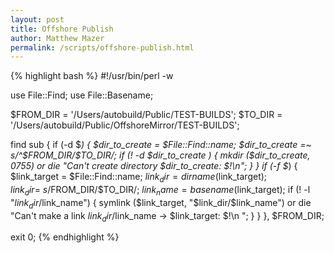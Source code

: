 ```yaml
---
layout: post
title: Offshore Publish
author: Matthew Mazer
permalink: /scripts/offshore-publish.html
---
```

{% highlight bash %}
#!/usr/bin/perl -w

use File::Find;
use File::Basename;

$FROM_DIR = '/Users/autobuild/Public/TEST-BUILDS';
$TO_DIR   = '/Users/autobuild/Public/OffshoreMirror/TEST-BUILDS';

find sub {
    if (-d $_) {
	$dir_to_create = $File::Find::name;
	$dir_to_create =~ s/^$FROM_DIR/$TO_DIR/;
	if (! -d $dir_to_create ) {
	    mkdir ($dir_to_create, 0755) or die "Can't create directory $dir_to_create: $!\n";
	}
    }
    if (-f $_) {
	$link_target = $File::Find::name;
	$link_dir = dirname($link_target);
	$link_dir =~ s/$FROM_DIR/$TO_DIR/;
	$link_name = basename($link_target);
	if (! -l "$link_dir/$link_name") {
	    symlink ($link_target, "$link_dir/$link_name") or
		die "Can't make a link $link_dir/$link_name -> $link_target: $!\n ";
	}
    }
}, $FROM_DIR;

exit 0;
{% endhighlight %}
